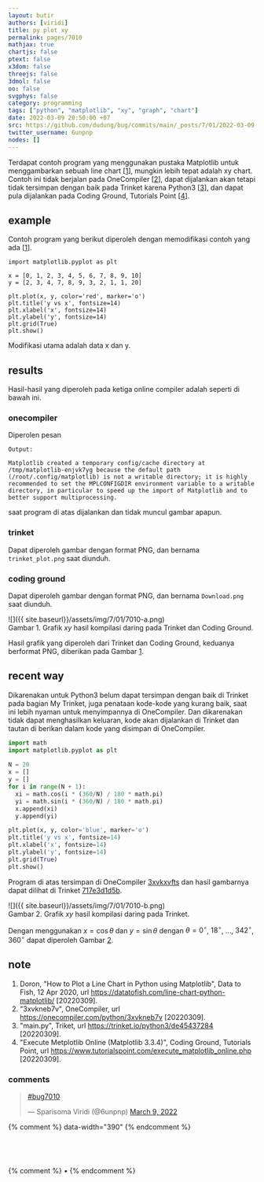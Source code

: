 ```yaml
---
layout: butir
authors: [viridi]
title: py plot xy
permalink: pages/7010
mathjax: true
chartjs: false
ptext: false
x3dom: false
threejs: false
3dmol: false
oo: false
svgphys: false
category: programming
tags: ["python", "matplotlib", "xy", "graph", "chart"]
date: 2022-03-09 20:50:00 +07
src: https://github.com/dudung/bug/commits/main/_posts/7/01/2022-03-09-py-plot-xy.md
twitter_username: 6unpnp
nodes: []
---
```

Terdapat contoh program yang menggunakan pustaka Matplotlib untuk menggambarkan sebuah line chart [[1](#r01)], mungkin lebih tepat adalah xy chart. Contoh ini tidak berjalan pada OneCompiler [[2](#r02)], dapat dijalankan akan tetapi tidak tersimpan dengan baik pada Trinket karena Python3 [[3](#r03)], dan dapat pula dijalankan pada Coding Ground, Tutorials Point [[4](#r04)].


## example
Contoh program yang berikut diperoleh dengan memodifikasi contoh yang ada [[1](#r01)].

```
import matplotlib.pyplot as plt

x = [0, 1, 2, 3, 4, 5, 6, 7, 8, 9, 10]
y = [2, 3, 4, 7, 8, 9, 3, 2, 1, 1, 20]

plt.plot(x, y, color='red', marker='o')
plt.title('y vs x', fontsize=14)
plt.xlabel('x', fontsize=14)
plt.ylabel('y', fontsize=14)
plt.grid(True)
plt.show()
```

Modifikasi utama adalah data x dan y.


## results
Hasil-hasil yang diperoleh pada ketiga online compiler adalah seperti di bawah ini.

### onecompiler
Diperolen pesan

```batch
Output:

Matplotlib created a temporary config/cache directory at /tmp/matplotlib-enjvk7yg because the default path (/root/.config/matplotlib) is not a writable directory; it is highly recommended to set the MPLCONFIGDIR environment variable to a writable directory, in particular to speed up the import of Matplotlib and to better support multiprocessing.
```

saat program di atas dijalankan dan tidak muncul gambar apapun.

### trinket
Dapat diperoleh gambar dengan format PNG, dan bernama `trinket_plot.png` saat diunduh.

### coding ground
Dapat diperoleh gambar dengan format PNG, dan bernama `Download.png` saat diunduh.

![]({{ site.baseurl}}/assets/img/7/01/7010-a.png) \
Gambar <a name='fig1'>1</a>. Grafik $xy$ hasil kompilasi daring pada Trinket dan Coding Ground.

Hasil grafik yang diperoleh dari Trinket dan Coding Ground, keduanya berformat PNG, diberikan pada Gambar [1](#fig1).


## recent way 
Dikarenakan untuk Python3 belum dapat tersimpan dengan baik di Trinket pada bagian My Trinket, juga penataan kode-kode yang kurang baik, saat ini lebih nyaman untuk menyimpannya di OneCompiler. Dan dikarenakan tidak dapat menghasilkan keluaran, kode akan dijalankan di Trinket dan tautan di berikan dalam kode yang disimpan di OneCompiler.

```python
import math
import matplotlib.pyplot as plt
   
N = 20
x = []
y = []
for i in range(N + 1):
  xi = math.cos(i * (360/N) / 180 * math.pi)
  yi = math.sin(i * (360/N) / 180 * math.pi)
  x.append(xi)
  y.append(yi)

plt.plot(x, y, color='blue', marker='o')
plt.title('y vs x', fontsize=14)
plt.xlabel('x', fontsize=14)
plt.ylabel('y', fontsize=14)
plt.grid(True)
plt.show()
```

Program di atas tersimpan di OneCompiler [3xvkxvfts](https://onecompiler.com/python/3xvkxvfts) dan hasil gambarnya dapat dilihat di Trinket [717e3d1d5b](https://trinket.io/python3/717e3d1d5b).

![]({{ site.baseurl}}/assets/img/7/01/7010-b.png) \
Gambar <a name='fig2'>2</a>. Grafik $xy$ hasil kompilasi daring pada Trinket.

Dengan menggunakan $x = \cos\theta$ dan $y = \sin\theta$ dengan $\theta = 0^\circ$, $18^\circ$, $\dots$, $342^\circ$, $360^\circ$ dapat diperoleh Gambar [2](#fig2).


## note
1. <a name="r01"></a>Doron, "How to Plot a Line Chart in Python using Matplotlib", Data to Fish, 12 Apr 2020, url <https://datatofish.com/line-chart-python-matplotlib/> [20220309].
2. <a name="r02"></a>"3xvkneb7v", OneCompiler, url <https://onecompiler.com/python/3xvkneb7v> [20220309].
3. <a name="r03"></a>"main.py", Triket, url <https://trinket.io/python3/de45437284> [20220309].
4. <a name="r04"></a>"Execute Metplotlib Online (Matplotlib 3.3.4)", Coding Ground, Tutorials Point, url <https://www.tutorialspoint.com/execute_matplotlib_online.php> [20220309].

### comments
<blockquote class="twitter-tweet" data-width="390"><p lang="und" dir="ltr"><a href="https://twitter.com/hashtag/bug7010?src=hash&amp;ref_src=twsrc%5Etfw">#bug7010</a></p>&mdash; Sparisoma Viridi (@6unpnp) <a href="https://twitter.com/6unpnp/status/1501555902411063297?ref_src=twsrc%5Etfw">March 9, 2022</a></blockquote> <script async src="https://platform.twitter.com/widgets.js" charset="utf-8"></script>
{% comment %} data-width="390" {% endcomment %}


## &nbsp;
{% comment %} []() &bull; []() {% endcomment %}


<ans>
</ans>

